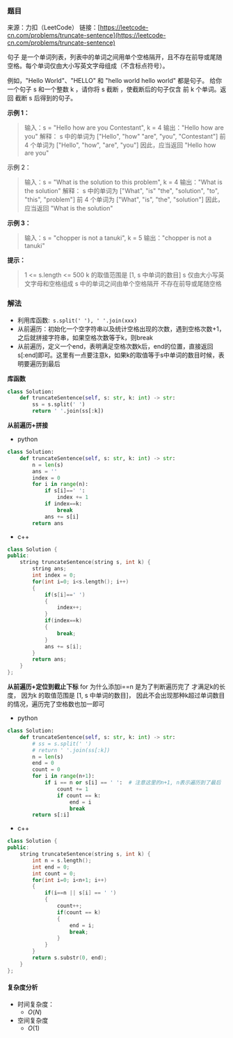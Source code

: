 ### 题目
来源：力扣（LeetCode）
链接：[https://leetcode-cn.com/problems/truncate-sentence](https://leetcode-cn.com/problems/truncate-sentence)

句子 是一个单词列表，列表中的单词之间用单个空格隔开，且不存在前导或尾随空格。每个单词仅由大小写英文字母组成（不含标点符号）。

例如，"Hello World"、"HELLO" 和 "hello world hello world" 都是句子。
给你一个句子 s 和一个整数 k ，请你将 s 截断 ，使截断后的句子仅含 前 k 个单词。返回 截断 s 后得到的句子。

 

**示例 1：**
> 输入：s = "Hello how are you Contestant", k = 4
> 输出："Hello how are you"
> 解释：
> s 中的单词为 ["Hello", "how" "are", "you", "Contestant"]
> 前 4 个单词为 ["Hello", "how", "are", "you"]
> 因此，应当返回 "Hello how are you"

示例 2：
>输入：s = "What is the solution to this problem", k = 4
>输出："What is the solution"
>解释：
>s 中的单词为 ["What", "is" "the", "solution", "to", "this", "problem"]
>前 4 个单词为 ["What", "is", "the", "solution"]
>因此，应当返回 "What is the solution"

**示例 3：**
>输入：s = "chopper is not a tanuki", k = 5
>输出："chopper is not a tanuki"


**提示：**
>1 <= s.length <= 500
>k 的取值范围是 [1,  s 中单词的数目]
>s 仅由大小写英文字母和空格组成
>s 中的单词之间由单个空格隔开
>不存在前导或尾随空格

 



### 解法
* 利用库函数:` s.split(' '), ' '.join(xxx)`
* 从前遍历：初始化一个空字符串以及统计空格出现的次数，遇到空格次数+1，之后就拼接字符串，如果空格次数等于k，则break
* 从前遍历，定义一个end，表明满足空格次数k后，end的位置，直接返回s[:end]即可。这里有一点要注意k，如果k的取值等于s中单词的数目时候，表明要遍历到最后


**库函数**
```python
class Solution:
    def truncateSentence(self, s: str, k: int) -> str:
        ss = s.split(' ')
        return ' '.join(ss[:k])
```

**从前遍历+拼接**

* python
```python
class Solution:
    def truncateSentence(self, s: str, k: int) -> str:
        n = len(s)
        ans = ''
        index = 0
        for i in range(n):
            if s[i]==' ':
                index += 1
            if index==k:
                break
            ans += s[i]
        return ans
```

* c++
```cpp
class Solution {
public:
    string truncateSentence(string s, int k) {
        string ans;
        int index = 0;
        for(int i=0; i<s.length(); i++)
        {
            if(s[i]==' ')
            {
                index++;
            }
            if(index==k)
            {
                break;
            }
            ans += s[i];
        }
        return ans;
    }
};
```

**从前遍历+定位到截止下标**
for 为什么添加i==n 是为了判断遍历完了 才满足k的长度， 因为k 的取值范围是 [1,  s 中单词的数目]， 因此不会出现那种k超过单词数目的情况，遍历完了空格数也加一即可

* python
```python
class Solution:
    def truncateSentence(self, s: str, k: int) -> str:
        # ss = s.split(' ')
        # return ' '.join(ss[:k])
        n = len(s)
        end = 0
        count = 0
        for i in range(n+1):
            if i == n or s[i] == ' ':  # 注意这里的n+1, n表示遍历到了最后
                count += 1
                if count == k:
                    end = i
                    break
        return s[:i]
```

* c++
```cpp
class Solution {
public:
    string truncateSentence(string s, int k) {
        int n = s.length();
        int end = 0;
        int count = 0;
        for(int i=0; i<n+1; i++)
        {
            if(i==n || s[i] == ' ')
            {
                count++;
                if(count == k)
                {
                    end = i;
                    break;
                }
            } 
        }
        return s.substr(0, end);
    }
};
```

#### 复杂度分析
* 时间复杂度： 
	* $O(N)$
* 空间复杂度
	* $O(1)$ 